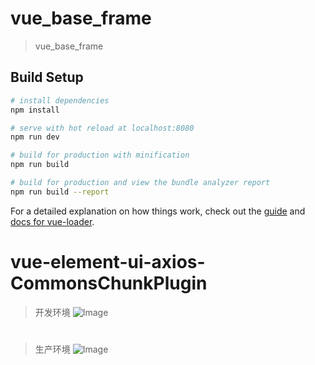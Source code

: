 # vue_base_frame

> vue_base_frame

## Build Setup

``` bash
# install dependencies
npm install

# serve with hot reload at localhost:8080
npm run dev

# build for production with minification
npm run build

# build for production and view the bundle analyzer report
npm run build --report
```

For a detailed explanation on how things work, check out the [guide](http://vuejs-templates.github.io/webpack/) and [docs for vue-loader](http://vuejs.github.io/vue-loader).
# vue-element-ui-axios-CommonsChunkPlugin
> 开发环境
![Image](https://github.com/zfdai/vue-element-ui2.0-axios-CommonsChunkPlugin/tree/master/gitImages/开发环境.png)
#
> 生产环境
![Image](https://github.com/zfdai/vue-element-ui2.0-axios-CommonsChunkPlugin/tree/master/gitImages/打包环境.png)
